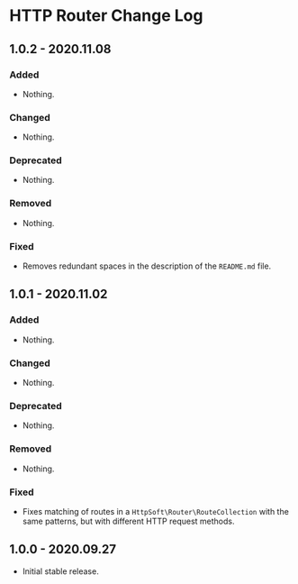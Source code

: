 # HTTP Router Change Log

## 1.0.2 - 2020.11.08

### Added

- Nothing.

### Changed

- Nothing.

### Deprecated

- Nothing.

### Removed

- Nothing.

### Fixed

- Removes redundant spaces in the description of the `README.md` file.

## 1.0.1 - 2020.11.02

### Added

- Nothing.

### Changed

- Nothing.

### Deprecated

- Nothing.

### Removed

- Nothing.

### Fixed

- Fixes matching of routes in a `HttpSoft\Router\RouteCollection` with the same patterns, but with different HTTP request methods.

## 1.0.0 - 2020.09.27

- Initial stable release.

